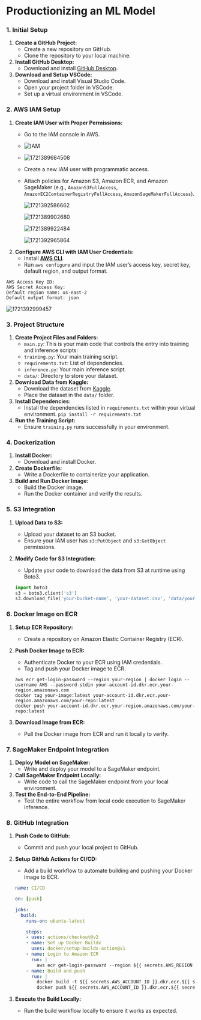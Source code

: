 # Productionizing an ML Model

### 1. Initial Setup

1. **Create a GitHub Project:**
   * Create a new repository on GitHub.
   * Clone the repository to your local machine.
2. **Install GitHub Desktop:**
   * Download and install [GitHub Desktop](https://github.com/apps/desktop).
3. **Download and Setup VSCode:**
   * Download and install Visual Studio Code.
   * Open your project folder in VSCode.
   * Set up a virtual environment in VSCode.

### 2. AWS IAM Setup

1. **Create IAM User with Proper Permissions:**
   * Go to the IAM console in AWS.
   * ![IAM](image/README/iam_1.png)
   * ![1721389684508](image/README/1721389684508.png)
   * Create a new IAM user with programmatic access.
   * Attach policies for Amazon S3, Amazon ECR, and Amazon SageMaker (e.g., `AmazonS3FullAccess`, `AmazonEC2ContainerRegistryFullAccess`, `AmazonSageMakerFullAccess`).

     ![1721392586662](image/README/1721392586662.png)

     ![1721389902680](image/README/1721389902680.png)
     
     ![1721389922484](image/README/1721389922484.png)
  
     ![1721392965864](image/README/1721392965864.png)
2. **Configure AWS CLI with IAM User Credentials:**
   * Install **[AWS CLI](https://aws.amazon.com/cli/)**.
   * Run `aws configure` and input the IAM user’s access key, secret key, default region, and output format.

```
AWS Access Key ID:
AWS Secret Access Key:
Default region name: us-east-2
Default output format: json
```
![1721392999457](image/README/1721392999457.png)

### 3. Project Structure

1. **Create Project Files and Folders:**
   * `main.py`: This is your main code that controls the entry into training and inference scripts:
   * `training.py`: Your main training script.
   * `requirements.txt`: List of dependencies.
   * `inference.py`: Your main inference script.
   * `data/`: Directory to store your dataset.
2. **Download Data from Kaggle:**
   * Download the dataset from [Kaggle](https://www.kaggle.com/competitions/titanic/data).
   * Place the dataset in the `data/` folder.
3. **Install Dependencies:**
   * Install the dependencies listed in `requirements.txt` within your virtual environment.
     ```pip install -r requirements.txt```
4. **Run the Training Script:**
   * Ensure `training.py` runs successfully in your environment.

### 4. Dockerization

1. **Install Docker:**
   * Download and install Docker.
2. **Create Dockerfile:**
   * Write a Dockerfile to containerize your application.
3. **Build and Run Docker Image:**
   * Build the Docker image.
   * Run the Docker container and verify the results.

### 5. S3 Integration

1. **Upload Data to S3:**

   * Upload your dataset to an S3 bucket.
   * Ensure your IAM user has `s3:PutObject` and `s3:GetObject` permissions.
2. **Modify Code for S3 Integration:**

   * Update your code to download the data from S3 at runtime using Boto3.

   ```python
   import boto3
   s3 = boto3.client('s3')
   s3.download_file('your-bucket-name', 'your-dataset.csv', 'data/your-dataset.csv')

   ```

### 6. Docker Image on ECR

1. **Setup ECR Repository:**

   * Create a repository on Amazon Elastic Container Registry (ECR).
2. **Push Docker Image to ECR:**

   * Authenticate Docker to your ECR using IAM credentials.
   * Tag and push your Docker image to ECR.

   ```
   aws ecr get-login-password --region your-region | docker login --username AWS --password-stdin your-account-id.dkr.ecr.your-region.amazonaws.com
   docker tag your-image:latest your-account-id.dkr.ecr.your-region.amazonaws.com/your-repo:latest
   docker push your-account-id.dkr.ecr.your-region.amazonaws.com/your-repo:latest

   ```
3. **Download Image from ECR:**

   * Pull the Docker image from ECR and run it locally to verify.

### 7. SageMaker Endpoint Integration

1. **Deploy Model on SageMaker:**
   * Write and deploy your model to a SageMaker endpoint.
2. **Call SageMaker Endpoint Locally:**
   * Write code to call the SageMaker endpoint from your local environment.
3. **Test the End-to-End Pipeline:**
   * Test the entire workflow from local code execution to SageMaker inference.

### 8. GitHub Integration

1. **Push Code to GitHub:**

   * Commit and push your local project to GitHub.
2. **Setup GitHub Actions for CI/CD:**

   * Add a build workflow to automate building and pushing your Docker image to ECR.

   ```yaml
   name: CI/CD

   on: [push]

   jobs:
     build:
       runs-on: ubuntu-latest

       steps:
       - uses: actions/checkout@v2
       - name: Set up Docker Buildx
         uses: docker/setup-buildx-action@v1
       - name: Login to Amazon ECR
         run: |
           aws ecr get-login-password --region ${{ secrets.AWS_REGION }} | docker login --username AWS --password-stdin ${{ secrets.AWS_ACCOUNT_ID }}.dkr.ecr.${{ secrets.AWS_REGION }}.amazonaws.com
       - name: Build and push
         run: |
           docker build -t ${{ secrets.AWS_ACCOUNT_ID }}.dkr.ecr.${{ secrets.AWS_REGION }}.amazonaws.com/your-repo:latest .
           docker push ${{ secrets.AWS_ACCOUNT_ID }}.dkr.ecr.${{ secrets.AWS_REGION }}.amazonaws.com/your-repo:latest

   ```
3. **Execute the Build Locally:**

   * Run the build workflow locally to ensure it works as expected.

